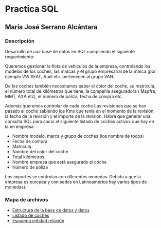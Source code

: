 # Practica SQL 
## María José Serrano Alcántara

### Descripción
Desarrollo de una base de datos en SQL cumpliendo el siguiente requerimiento:

Queremos gestionar la flota de vehículos de la empresa, controlando los
modelos de los coches, las marcas y el grupo empresarial de la marca (por ejemplo VW
SEAT, Audi etc. pertenecen al grupo VAN.


De los coches también necesitamos saber el color del coche, su matrícula, el número total
de kilómetros que tiene, la compañía aseguradora ( Mapfre, MMT, AXA etc), el número de
póliza, fecha de compra etc.


Además queremos controlar de cada coche Las revisiones que se han pasado al coche
sabiendo los Kms que tenía en el momento de la revisión, la fecha de la revisión y el
importe de la revisión.
Habrá que generar una consulta SQL para sacar el siguiente listado de coches activos que
hay en la en empresa:
* Nombre modelo, marca y grupo de coches (los nombre de todos)
* Fecha de compra
* Matricula
* Nombre del color del coche
* Total kilómetros
* Nombre empresa que está asegurado el coche
* Número de póliza


Los importes se controlan con diferentes monedas. Debido a que la empresa es europea y con sedes en Latinoamérica hay varios tipos de monedas).

### Mapa de archivos
 * [Estructura de la base de datos y datos](estructura.sql)
 * [Listado de coches](consulta.sql)
 * [Esquema entidad relación](entidad-relacion.jpg)
  


